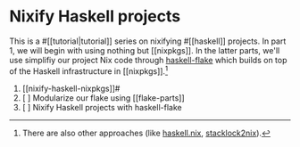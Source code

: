 
# Nixify Haskell projects

This is a #[[tutorial|tutorial]] series on nixifying #[[haskell]] projects. In part 1, we will begin with using nothing but [[nixpkgs]]. In the latter parts, we'll use simplifiy our project Nix code through [haskell-flake](https://community.flake.parts/haskell-flake) which builds on top of the Haskell infrastructure in [[nixpkgs]].[^other] 

1. [[nixify-haskell-nixpkgs]]#
2. [ ] Modularize our flake using [[flake-parts]]
3. [ ] Nixify Haskell projects with haskell-flake

[^other]: There are also other approaches (like [haskell.nix](https://github.com/input-output-hk/haskell.nix), [stacklock2nix](https://github.com/cdepillabout/stacklock2nix)).